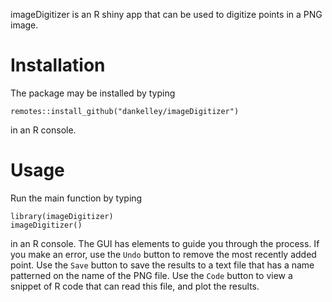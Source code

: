 imageDigitizer is an R shiny app that can be used to digitize points in a PNG
image.

# Installation

The package may be installed by typing

    remotes::install_github("dankelley/imageDigitizer")

in an R console.

# Usage

Run the main function by typing

    library(imageDigitizer)
    imageDigitizer()

in an R console.  The GUI has elements to guide you through the process. If you
make an error, use the `Undo` button to remove the most recently added point.
Use the `Save` button to save the results to a text file that has a name
patterned on the name of the PNG file.  Use the `Code` button to view a snippet
of R code that can read this file, and plot the results.

